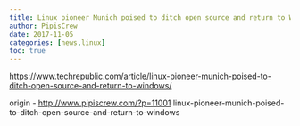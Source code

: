 ```yaml
---
title: Linux pioneer Munich poised to ditch open source and return to Windows
author: PipisCrew
date: 2017-11-05
categories: [news,linux]
toc: true
---
```


https://www.techrepublic.com/article/linux-pioneer-munich-poised-to-ditch-open-source-and-return-to-windows/

origin - http://www.pipiscrew.com/?p=11001 linux-pioneer-munich-poised-to-ditch-open-source-and-return-to-windows